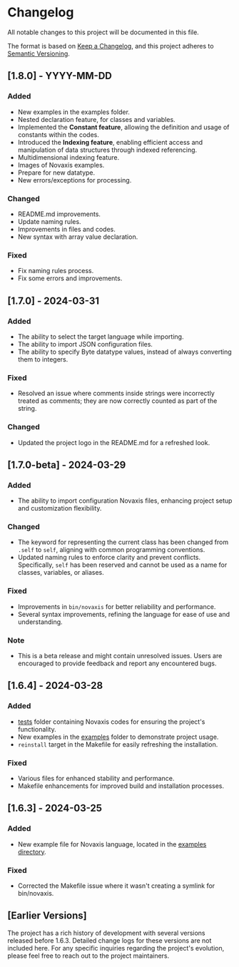 # Changelog

All notable changes to this project will be documented in this file.

The format is based on [Keep a Changelog](https://keepachangelog.com/en/1.0.0/),
and this project adheres to [Semantic Versioning](https://semver.org/spec/v2.0.0.html).

## [1.8.0] - YYYY-MM-DD

### Added

- New examples in the examples folder.
- Nested declaration feature, for classes and variables.
- Implemented the **Constant feature**, allowing the definition and usage of constants within the codes.
- Introduced the **Indexing feature**, enabling efficient access and manipulation of data structures through indexed referencing.
- Multidimensional indexing feature.
- Images of Novaxis examples.
- Prepare for new datatype.
- New errors/exceptions for processing.

### Changed

- README.md improvements.
- Update naming rules.
- Improvements in files and codes.
- New syntax with array value declaration.

### Fixed

- Fix naming rules process.
- Fix some errors and improvements.

## [1.7.0] - 2024-03-31

### Added

- The ability to select the target language while importing.
- The ability to import JSON configuration files.
- The ability to specify Byte datatype values, instead of always converting them to integers.

### Fixed

- Resolved an issue where comments inside strings were incorrectly treated as comments; they are now correctly counted as part of the string.

### Changed

- Updated the project logo in the README.md for a refreshed look.

## [1.7.0-beta] - 2024-03-29

### Added

- The ability to import configuration Novaxis files, enhancing project setup and customization flexibility.

### Changed

- The keyword for representing the current class has been changed from `.self` to `self`, aligning with common programming conventions.
- Updated naming rules to enforce clarity and prevent conflicts. Specifically, `self` has been reserved and cannot be used as a name for classes, variables, or aliases.

### Fixed

- Improvements in `bin/novaxis` for better reliability and performance.
- Several syntax improvements, refining the language for ease of use and understanding.

### Note

- This is a beta release and might contain unresolved issues. Users are encouraged to provide feedback and report any encountered bugs.

## [1.6.4] - 2024-03-28

### Added

- [tests](tests/) folder containing Novaxis codes for ensuring the project's functionality.
- New examples in the [examples](examples/) folder to demonstrate project usage.
- `reinstall` target in the Makefile for easily refreshing the installation.

### Fixed

- Various files for enhanced stability and performance.
- Makefile enhancements for improved build and installation processes.

## [1.6.3] - 2024-03-25

### Added

- New example file for Novaxis language, located in the [examples directory](examples/).

### Fixed

- Corrected the Makefile issue where it wasn't creating a symlink for bin/novaxis.

## [Earlier Versions]

The project has a rich history of development with several versions released before 1.6.3. Detailed change logs for these versions are not included here. For any specific inquiries regarding the project's evolution, please feel free to reach out to the project maintainers.
